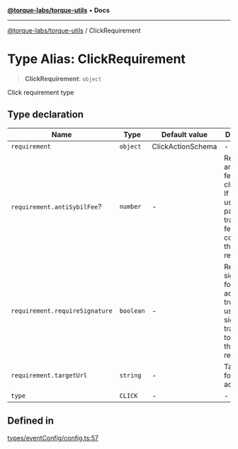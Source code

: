 [**@torque-labs/torque-utils**](../README.md) • **Docs**

***

[@torque-labs/torque-utils](../README.md) / ClickRequirement

# Type Alias: ClickRequirement

> **ClickRequirement**: `object`

Click requirement type

## Type declaration

| Name | Type | Default value | Description | Defined in |
| ------ | ------ | ------ | ------ | ------ |
| `requirement` | `object` | ClickActionSchema | - | [types/eventConfig/config.ts:51](https://github.com/torque-labs/torque-utils/blob/c76fb4101d477d1e8e6fb4f5de7a277964527c27/types/eventConfig/config.ts#L51) |
| `requirement.antiSybilFee`? | `number` | - | Require anti-sybil fee for the click action. If true, the user must pay a transaction fee to complete the requirement. | [types/eventConfig/requirements.ts:216](https://github.com/torque-labs/torque-utils/blob/c76fb4101d477d1e8e6fb4f5de7a277964527c27/types/eventConfig/requirements.ts#L216) |
| `requirement.requireSignature` | `boolean` | - | Require signature for the click action. If true, the user must sign a transaction to complete the requirement. | [types/eventConfig/requirements.ts:211](https://github.com/torque-labs/torque-utils/blob/c76fb4101d477d1e8e6fb4f5de7a277964527c27/types/eventConfig/requirements.ts#L211) |
| `requirement.targetUrl` | `string` | - | Target URL for the click action | [types/eventConfig/requirements.ts:206](https://github.com/torque-labs/torque-utils/blob/c76fb4101d477d1e8e6fb4f5de7a277964527c27/types/eventConfig/requirements.ts#L206) |
| `type` | `CLICK` | - | - | [types/eventConfig/config.ts:50](https://github.com/torque-labs/torque-utils/blob/c76fb4101d477d1e8e6fb4f5de7a277964527c27/types/eventConfig/config.ts#L50) |

## Defined in

[types/eventConfig/config.ts:57](https://github.com/torque-labs/torque-utils/blob/c76fb4101d477d1e8e6fb4f5de7a277964527c27/types/eventConfig/config.ts#L57)
